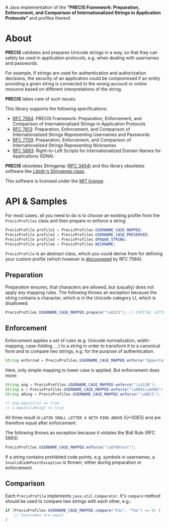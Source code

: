 A Java implementation of the **"PRECIS Framework: Preparation, Enforcement, and Comparison of Internationalized Strings in Application Protocols"** and profiles thereof.

# About

**PRECIS** validates and prepares Unicode strings in a way, so that they can safely be used in application protocols, e.g. when dealing with usernames and passwords.

For example, if strings are used for authentication and authorization decisions, the security of an application could be compromised if an entity
providing a given string is connected to the wrong account or online resource based on different interpretations of the string.

**PRECIS** takes care of such issues.

This library supports the following specifications:

* [RFC 7564](https://tools.ietf.org/html/rfc7564): PRECIS Framework: Preparation, Enforcement, and Comparison of Internationalized Strings in Application Protocols
* [RFC 7613](https://tools.ietf.org/html/rfc7613): Preparation, Enforcement, and Comparison of Internationalized Strings Representing Usernames and Passwords
* [RFC 7700](https://tools.ietf.org/html/rfc7700): Preparation, Enforcement, and Comparison of Internationalized Strings Representing Nicknames
* [RFC 5893](https://tools.ietf.org/html/rfc5893): Right-to-Left Scripts for Internationalized Domain Names for Applications (IDNA)

**PRECIS** obsoletes Stringprep ([RFC 3454](https://tools.ietf.org/html/rfc3454)) and this library obsoletes software like [Libidn's Stringprep class](http://www.gnu.org/software/libidn/javadoc/gnu/inet/encoding/Stringprep.html).

This software is licensed under the [MIT license](https://opensource.org/licenses/MIT).

# API & Samples

For most cases, all you need to do is to choose an existing profile from the `PrecisProfiles` class and then prepare or enforce a string:

```java
PrecisProfile profile1 = PrecisProfiles.USERNAME_CASE_MAPPED;
PrecisProfile profile2 = PrecisProfiles.USERNAME_CASE_PRESERVED;
PrecisProfile profile3 = PrecisProfiles.OPAQUE_STRING;
PrecisProfile profile4 = PrecisProfiles.NICKNAME;
```

`PrecisProfile` is an abstract class, which you could derive from for defining your custom profile (which however is [discouraged](https://tools.ietf.org/html/rfc7564#section-5.1) by RFC 7564).

## Preparation

Preparation ensures, that characters are allowed, but (usually) does not apply any mapping rules. The following throws an exception because the string contains a character, which is in the Unicode category *Lt*, which is disallowed.

```java
PrecisProfiles.USERNAME_CASE_MAPPED.prepare("\u01C5"); // CAPITAL LETTER D WITH SMALL LETTER Z WITH CARON
```

## Enforcement

Enforcement applies a set of rules (e.g. Unicode normalization, width-mapping, case-folding, ...) to a string in order to transform it to a canonical form and to compare two strings, e.g. for the purpose of authentication.

```java
String enforced = PrecisProfiles.USERNAME_CASE_MAPPED.enforce("UpperCaseUsername"); // => uppercaseusername
```

Here, only simple mapping to lower case is applied. But enforcement does more:

```java
String ang = PrecisProfiles.USERNAME_CASE_MAPPED.enforce("\u212B");     // ANGSTROM SIGN
String a = PrecisProfiles.USERNAME_CASE_MAPPED.enforce("\u0041\u030A"); // LATIN CAPITAL LETTER A + COMBINING RING ABOVE
String aRing = PrecisProfiles.USERNAME_CASE_MAPPED.enforce("\u00C5");   // LATIN CAPITAL LETTER A WITH RING ABOVE

// ang.equals(a) == true
// a.equals(aRing) == true
```

All three result in `LATIN SMALL LETTER A WITH RING ABOVE` (U+00E5) and are therefore equal after enforcement.

The following throws an exception because it violates the Bidi Rule (RFC 5893).

```java
PrecisProfiles.USERNAME_CASE_MAPPED.enforce("\u0786test");
```

If a string contains prohibited code points, e.g. symbols in usernames, a `InvalidCodePointException` is thrown, either during preparation or enforcement.

## Comparison

Each `PrecisProfile` implements `java.util.Comparator`. It's `compare` method should be used to compare two strings with each other, e.g.:

```java
if (PrecisProfiles.USERNAME_CASE_MAPPED.compare("Foo", "foo") == 0) {
    // Usernames are equal
}
```